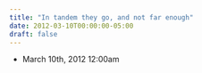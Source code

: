 ```yaml
---
title: "In tandem they go, and not far enough"
date: 2012-03-10T00:00:00-05:00
draft: false
---
```

- March 10th, 2012 12:00am